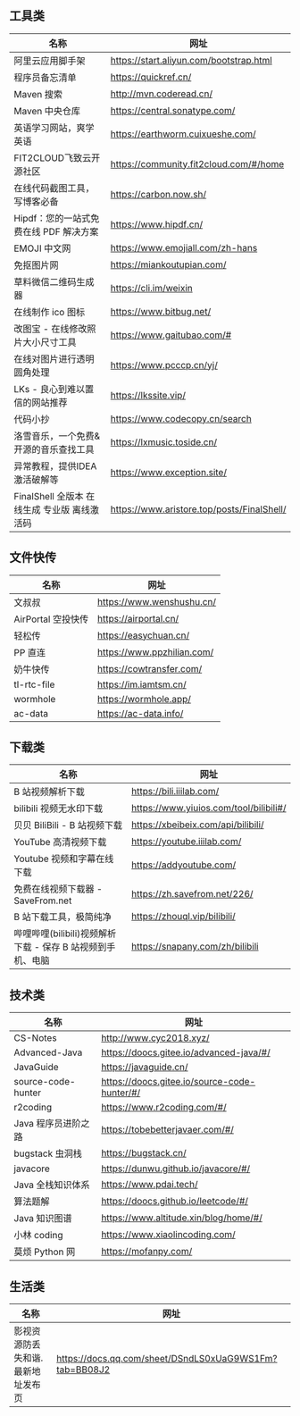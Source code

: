 ## 工具类

| 名称                            | 网址                                         |
|-------------------------------|--------------------------------------------|
| 阿里云应用脚手架                      | https://start.aliyun.com/bootstrap.html    |
| 程序员备忘清单                       | https://quickref.cn/                       |
| Maven 搜索                      | http://mvn.coderead.cn/                    |
| Maven 中央仓库                    | https://central.sonatype.com/              |
| 英语学习网站，爽学英语                   | https://earthworm.cuixueshe.com/           |
| FIT2CLOUD飞致云开源社区              | https://community.fit2cloud.com/#/home     |
| 在线代码截图工具，写博客必备                | https://carbon.now.sh/                     |
| Hipdf：您的一站式免费在线 PDF 解决方案      | https://www.hipdf.cn/                      |
| EMOJI 中文网                     | https://www.emojiall.com/zh-hans           |
| 免抠图片网                         | https://miankoutupian.com/                 |
| 草料微信二维码生成器                    | https://cli.im/weixin                      |
| 在线制作 ico 图标                   | https://www.bitbug.net/                    |
| 改图宝 - 在线修改照片大小尺寸工具            | https://www.gaitubao.com/#                 |
| 在线对图片进行透明圆角处理                 | https://www.pcccp.cn/yj/                   |
| LKs - 良心到难以置信的网站推荐            | https://lkssite.vip/                       |
| 代码小抄                          | https://www.codecopy.cn/search             |
| 洛雪音乐，一个免费&开源的音乐查找工具           | https://lxmusic.toside.cn/                 |
| 异常教程，提供IDEA激活破解等              | https://www.exception.site/                |
| FinalShell 全版本 在线生成 专业版 离线激活码 | https://www.aristore.top/posts/FinalShell/ |

## 文件快传

| 名称             | 网址                         |
|----------------|----------------------------|
| 文叔叔            | https://www.wenshushu.cn/  |
| AirPortal 空投快传 | https://airportal.cn/      |
| 轻松传            | https://easychuan.cn/      |
| PP 直连          | https://www.ppzhilian.com/ |
| 奶牛快传           | https://cowtransfer.com/   |
| tl-rtc-file    | https://im.iamtsm.cn/      |
| wormhole       | https://wormhole.app/      |
| ac-data        | https://ac-data.info/      |

## 下载类

| 名称                                    | 网址                                     |
|---------------------------------------|----------------------------------------|
| B 站视频解析下载                             | https://bili.iiilab.com/               |
| bilibili 视频无水印下载                      | https://www.yiuios.com/tool/bilibili#/ |
| 贝贝 BiliBili - B 站视频下载                 | https://xbeibeix.com/api/bilibili/     |
| YouTube 高清视频下载                        | https://youtube.iiilab.com/            |
| Youtube 视频和字幕在线下载                     | https://addyoutube.com/                |
| 免费在线视频下载器 - SaveFrom.net              | https://zh.savefrom.net/226/           |
| B 站下载工具，极简纯净                          | https://zhouql.vip/bilibili/           |
| 哔哩哔哩(bilibili)视频解析下载 - 保存 B 站视频到手机、电脑 | https://snapany.com/zh/bilibili        |

## 技术类

| 名称                 | 网址                                           |
|--------------------|----------------------------------------------|
| CS-Notes           | http://www.cyc2018.xyz/                      |
| Advanced-Java      | https://doocs.gitee.io/advanced-java/#/      |
| JavaGuide          | https://javaguide.cn/                        |
| source-code-hunter | https://doocs.gitee.io/source-code-hunter/#/ |
| r2coding           | https://www.r2coding.com/#/                  |
| Java 程序员进阶之路       | https://tobebetterjavaer.com/#/              |
| bugstack 虫洞栈       | https://bugstack.cn/                         |
| javacore           | https://dunwu.github.io/javacore/#/          |
| Java 全栈知识体系        | https://www.pdai.tech/                       |
| 算法题解               | https://doocs.github.io/leetcode/#/          |
| Java 知识图谱          | https://www.altitude.xin/blog/home/#/        |
| 小林 coding          | https://www.xiaolincoding.com/               |
| 莫烦 Python 网        | https://mofanpy.com/                         |

## 生活类

| 名称                | 网址                                                     |
|-------------------|--------------------------------------------------------|
| 影视资源防丢失和谐.最新地址发布页 | https://docs.qq.com/sheet/DSndLS0xUaG9WS1Fm?tab=BB08J2 |

